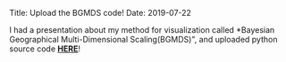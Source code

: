 Title: Upload the BGMDS code!
Date: 2019-07-22

I had a presentation about my method for visualization called *Bayesian Geographical Multi-Dimensional Scaling(BGMDS)", and uploaded python source code [**HERE**](https://github.com/hayato-n/BGMDS)!
